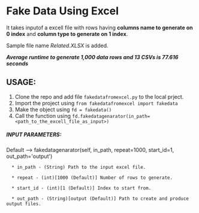 # Fake Data  Using  Excel

It takes inputof a excell file with rows having **columns name to generate on 0 index** and **column type to generate on 1 index**.

Sample file name *Related.XLSX* is added.

***Average runtime to generate 1,000 data rows and 13 CSVs is 77.616 seconds***

## USAGE:
1. Clone the repo and add file `fakedatafromexcel.py` to the local prject.
2. Import the project using `from fakedatafromexcel import fakedata`
3. Make the object using `fd = fakedata()`
4. Call the function using `fd.fakedatagenarator(in_path=<path_to_the_excell_file_as_input>)`


##### INPUT PARAMETERS:
Default --> fakedatagenarator(self, in_path, repeat=1000, start_id=1, out_path='output')

      * in_path - (String) Path to the input excel file.
      
      * repeat - (int)[1000 (Default)] Number of rows to generate.
      
      * start_id - (int)[1 (Default)] Index to start from.
      
      * out_path - (String)[output (Default)] Path to create and produce output files.
